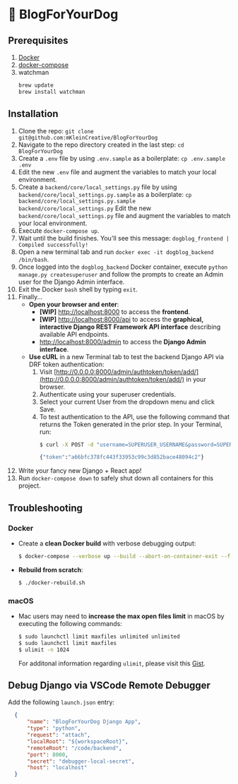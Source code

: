 # 🐾 BlogForYourDog

## Prerequisites

1. [Docker](https://docker.com)
1. [docker-compose](https://docs.docker.com/compose/install/#prerequisites)
1. watchman
    ```bash
    brew update
    brew install watchman
    ```

## Installation

1. Clone the repo: `git clone git@github.com:mKleinCreative/BlogForYourDog`
1. Navigate to the repo directory created in the last step: `cd BlogForYourDog`
1. Create a `.env` file by using `.env.sample` as a boilerplate: `cp .env.sample .env`
1. Edit the new `.env` file and augment the variables to match your local environment.
1. Create a `backend/core/local_settings.py` file by using `backend/core/local_settings.py.sample` as a boilerplate: `cp backend/core/local_settings.py.sample backend/core/local_settings.py` Edit the new `backend/core/local_settings.py` file and augment the variables to match your local environment.
1. Execute `docker-compose up`.
1. Wait until the build finishes. You'll see this message: `dogblog_frontend | Compiled successfully!`
1. Open a new terminal tab and run `docker exec -it dogblog_backend /bin/bash`.
1. Once logged into the `dogblog_backend` Docker container, execute `python manage.py createsuperuser` and follow the prompts to create an Admin user for the Django Admin interface.
1. Exit the Docker `bash` shell by typing `exit`.
1. Finally...
    * **Open your browser and enter**:
        * **[WIP]** [http://localhost:8000](http://localhost:8000) to access the **frontend**.
        * **[WIP]** [http://localhost:8000/api](http://localhost:8000/api) to access the **graphical, interactive Django REST Framework API interface** describing available API endpoints.
        * [http://localhost:8000/admin](http://localhost:8000/admin) to access the **Django Admin interface**.
    * **Use cURL** in a new Terminal tab to test the backend Django API via DRF token authentication:
        1. Visit [http://0.0.0.0:8000/admin/authtoken/token/add/](http://0.0.0.0:8000/admin/authtoken/token/add/) in your browser.
        1. Authenticate using your superuser credentials.
        1. Select your current User from the dropdown menu and click Save.
        1. To test authentication to the API, use the following command that returns the Token generated in the prior step. In your Terminal, run:
            ```bash
            $ curl -X POST -d "username=SUPERUSER_USERNAME&password=SUPERUSER_PASSWORD" http://localhost:8000/api/v1/auth/`

            {"token":"a66bfc378fc443f33953c99c3d852bace48094c2"}
            ```
1. Write your fancy new Django + React app!
1. Run `docker-compose down` to safely shut down all containers for this project.

## Troubleshooting

### Docker

* Create a **clean Docker build** with verbose debugging output:

    ```bash
    $ docker-compose --verbose up --build --abort-on-container-exit --force-recreate
    ```

* **Rebuild from scratch**:

    ```bash
    $ ./docker-rebuild.sh
    ```

### macOS

* Mac users may need to **increase the max open files limit** in macOS by executing the following commands:

    ```bash
    $ sudo launchctl limit maxfiles unlimited unlimited
    $ sudo launchctl limit maxfiles
    $ ulimit -n 1024
    ```

    For additonal information regarding `ulimit`, please visit this [Gist](https://gist.github.com/vgoma/4d33c2937447afd2fb9ae2ef781761f9).

## Debug Django via VSCode Remote Debugger

Add the following `launch.json` entry:

```json
  {
      "name": "BlogForYourDog Django App",
      "type": "python",
      "request": "attach",
      "localRoot": "${workspaceRoot}",
      "remoteRoot": "/code/backend",
      "port": 8000,
      "secret": "debugger-local-secret",
      "host": "localhost"
  }
```
